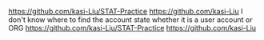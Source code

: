 https://github.com/kasi-Liu/STAT-Practice
https://github.com/kasi-Liu
I don't know where to find the account state whether it is a user account or ORG
https://github.com/kasi-Liu/STAT-Practice
https://github.com/kasi-Liu
